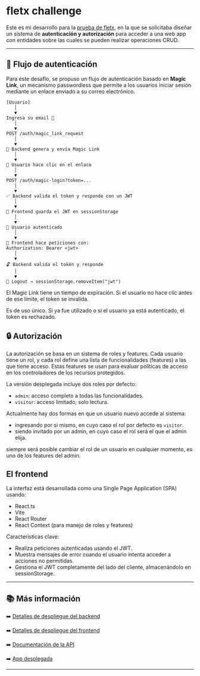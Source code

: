 # fletx challenge

Este es mi desarrollo para la [prueba de fletx](https://fullstack-test-nu.vercel.app/), en la que se solicitaba diseñar un sistema de **autenticación y autorización** para acceder a una web app con entidades sobre las cuales se pueden realizar operaciones CRUD.

---

## 🔐 Flujo de autenticación

Para este desafío, se propuso un flujo de autenticación basado en **Magic Link**, un mecanismo passwordless que permite a los usuarios iniciar sesión mediante un enlace enviado a su correo electrónico.

```plaintext
[Usuario] 
   │
   ▼
Ingresa su email 📨
   │
   ▼
POST /auth/magic_link_request
   │
   ▼
📧 Backend genera y envía Magic Link
   │
   ▼
🔗 Usuario hace clic en el enlace
   │
   ▼
POST /auth/magic-login?token=...
   │
   ▼
✅ Backend valida el token y responde con un JWT
   │
   ▼
🧠 Frontend guarda el JWT en sessionStorage
   │
   ▼
🎉 Usuario autenticado
   │
   ▼
🔐 Frontend hace peticiones con:
Authorization: Bearer <jwt>
   │
   ▼
🔓 Backend valida el token y responde
   │
   ▼
🚪 Logout → sessionStorage.removeItem("jwt")
```

El Magic Link tiene un tiempo de expiración. Si el usuario no hace clic antes de ese límite, el token se invalida.

Es de uso único. Si ya fue utilizado o si el usuario ya está autenticado, el token es rechazado.

## 🔒 Autorización

La autorización se basa en un sistema de roles y features.
Cada usuario tiene un rol, y cada rol define una lista de funcionalidades (features) a las que tiene acceso. Estas features se usan para evaluar políticas de acceso en los controladores de los recursos protegidos.

La versión desplegada incluye dos roles por defecto:

- `admin`: acceso completo a todas las funcionalidades.
- `visitor`: acceso limitado, solo lectura.

Actualmente hay dos formas en que un usuario nuevo accede al sistema:

- ingresando por si mismo, en cuyo caso el rol por defecto es `visitor`.
- siendo invitado por un admin, en cuyo caso el rol será el que el admin elija.

siempre será posible cambiar el rol de un usuario en cualquier momento, es uno de los features del admin.

## El frontend

La interfaz está desarrollada como una Single Page Application (SPA) usando:

- React.ts
- Vite
- React Router
- React Context (para manejo de roles y features)

Características clave:

- Realiza peticiones autenticadas usando el JWT.
- Muestra mensajes de error cuando el usuario intenta acceder a acciones no permitidas.
- Gestiona el JWT completamente del lado del cliente, almacenándolo en sessionStorage.

---

## 📚 Más información

➡️ [Detalles de despliegue del backend](./backend/README.md)

➡️ [Detalles de despliegue del frontend](./frontend/README.md)

➡️ [Documentación de la API](https://fletx-challenge.fly.dev/api/v1/docs/index.html)

➡️ [App desplegada](https://fletx-challenge.vercel.app/companies)

---

